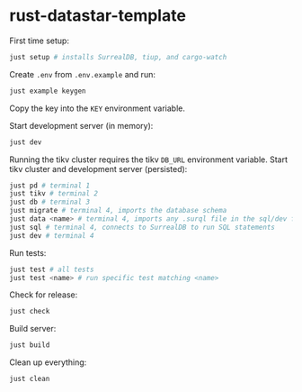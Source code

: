 # rust-datastar-template

First time setup:

```bash
just setup # installs SurrealDB, tiup, and cargo-watch
```

Create `.env` from `.env.example` and run:

```bash
just example keygen
```

Copy the key into the `KEY` environment variable.

Start development server (in memory):

```bash
just dev
```

Running the tikv cluster requires the tikv `DB_URL` environment variable. Start tikv cluster and development server (persisted):

```bash
just pd # terminal 1
just tikv # terminal 2
just db # terminal 3
just migrate # terminal 4, imports the database schema
just data <name> # terminal 4, imports any .surql file in the sql/dev folder
just sql # terminal 4, connects to SurrealDB to run SQL statements
just dev # terminal 4
```

Run tests:

```bash
just test # all tests
just test <name> # run specific test matching <name>
```

Check for release:

```bash
just check
```

Build server:

```bash
just build
```

Clean up everything:

```bash
just clean
```
